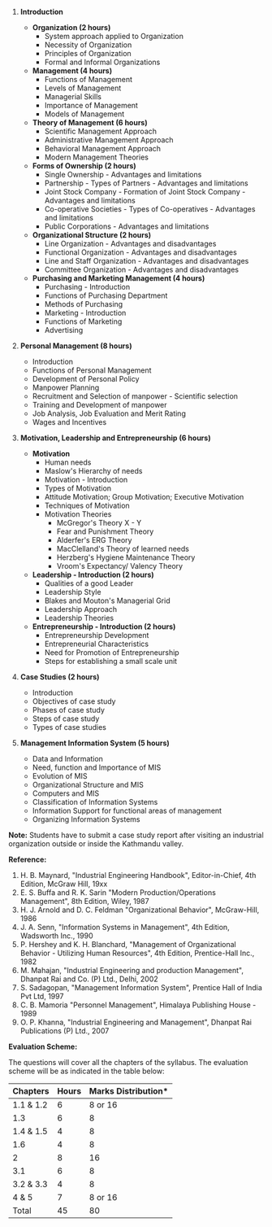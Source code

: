 1. **Introduction**

   * **Organization (2 hours)**
     * System approach applied to Organization
     * Necessity of Organization
     * Principles of Organization
     * Formal and Informal Organizations
   * **Management (4 hours)**
     * Functions of Management
     * Levels of Management
     * Managerial Skills
     * Importance of Management
     * Models of Management
   * **Theory of Management (6 hours)**
     * Scientific Management Approach
     * Administrative Management Approach
     * Behavioral Management Approach
     * Modern Management Theories
   * **Forms of Ownership (2 hours)**
     * Single Ownership - Advantages and limitations
     * Partnership - Types of Partners - Advantages and limitations
     * Joint Stock Company - Formation of Joint Stock Company - Advantages and limitations
     * Co-operative Societies - Types of Co-operatives - Advantages and limitations
     * Public Corporations - Advantages and limitations
   * **Organizational Structure (2 hours)**
     * Line Organization - Advantages and disadvantages
     * Functional Organization - Advantages and disadvantages
     * Line and Staff Organization - Advantages and disadvantages
     * Committee Organization - Advantages and disadvantages
   * **Purchasing and Marketing Management (4 hours)**
     * Purchasing - Introduction
     * Functions of Purchasing Department
     * Methods of Purchasing
     * Marketing - Introduction
     * Functions of Marketing
     * Advertising

2. **Personal Management (8 hours)**

   * Introduction
   * Functions of Personal Management
   * Development of Personal Policy
   * Manpower Planning
   * Recruitment and Selection of manpower - Scientific selection
   * Training and Development of manpower
   * Job Analysis, Job Evaluation and Merit Rating
   * Wages and Incentives

3. **Motivation, Leadership and Entrepreneurship (6 hours)**

   * **Motivation**
     * Human needs
     * Maslow's Hierarchy of needs
     * Motivation - Introduction
     * Types of Motivation
     * Attitude Motivation; Group Motivation; Executive Motivation
     * Techniques of Motivation
     * Motivation Theories
       * McGregor's Theory X - Y
       * Fear and Punishment Theory
       * Alderfer's ERG Theory
       * MacClelland's Theory of learned needs
       * Herzberg's Hygiene Maintenance Theory
       * Vroom's Expectancy/ Valency Theory
   * **Leadership - Introduction (2 hours)**
     * Qualities of a good Leader
     * Leadership Style
     * Blakes and Mouton's Managerial Grid
     * Leadership Approach
     * Leadership Theories
   * **Entrepreneurship - Introduction (2 hours)**
     * Entrepreneurship Development
     * Entrepreneurial Characteristics
     * Need for Promotion of Entrepreneurship
     * Steps for establishing a small scale unit

4. **Case Studies (2 hours)**

   * Introduction
   * Objectives of case study
   * Phases of case study
   * Steps of case study
   * Types of case studies

5. **Management Information System (5 hours)**

   * Data and Information
   * Need, function and Importance of MIS
   * Evolution of MIS
   * Organizational Structure and MIS
   * Computers and MIS
   * Classification of Information Systems
   * Information Support for functional areas of management
   * Organizing Information Systems

**Note:** Students have to submit a case study report after visiting an industrial organization outside or inside the Kathmandu valley.

**Reference:**

1. H. B. Maynard, "Industrial Engineering Handbook", Editor-in-Chief, 4th Edition, McGraw Hill, 19xx
2. E. S. Buffa and R. K. Sarin "Modern Production/Operations Management", 8th Edition, Wiley, 1987
3. H. J. Arnold and D. C. Feldman "Organizational Behavior", McGraw-Hill, 1986
4. J. A. Senn, "Information Systems in Management", 4th Edition, Wadsworth Inc., 1990
5. P. Hershey and K. H. Blanchard, "Management of Organizational Behavior - Utilizing Human Resources", 4th Edition, Prentice-Hall Inc., 1982
6. M. Mahajan, "Industrial Engineering and production Management", Dhanpat Rai and Co. (P) Ltd., Delhi, 2002
7. S. Sadagopan, "Management Information System", Prentice Hall of India Pvt Ltd, 1997
8. C. B. Mamoria "Personnel Management", Himalaya Publishing House - 1989
9. O. P. Khanna, "Industrial Engineering and Management", Dhanpat Rai Publications (P) Ltd., 2007

**Evaluation Scheme:**

The questions will cover all the chapters of the syllabus. The evaluation scheme will be as indicated in the table below:

| Chapters  | Hours | Marks Distribution* |
| --------- | ----- | ------------------- |
| 1.1 & 1.2 | 6     | 8 or 16             |
| 1.3       | 6     | 8                   |
| 1.4 & 1.5 | 4     | 8                   |
| 1.6       | 4     | 8                   |
| 2         | 8     | 16                  |
| 3.1       | 6     | 8                   |
| 3.2 & 3.3 | 4     | 8                   |
| 4 & 5     | 7     | 8 or 16             |
| Total     | 45    | 80                  |
